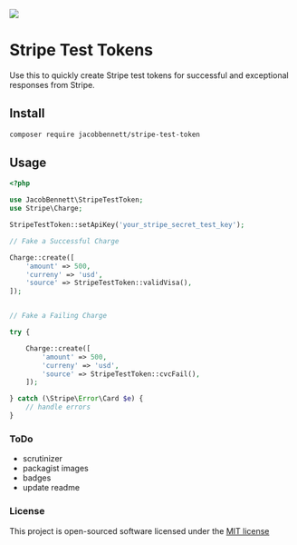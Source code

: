 ![](https://raw.githubusercontent.com/JacobBennett/StripeTestToken/master/stripetesttoken-01.jpg)

# Stripe Test Tokens

Use this to quickly create Stripe test tokens for successful and exceptional responses from Stripe.

## Install
```bash
composer require jacobbennett/stripe-test-token
```

## Usage
```php
<?php

use JacobBennett\StripeTestToken;
use Stripe\Charge;

StripeTestToken::setApiKey('your_stripe_secret_test_key');

// Fake a Successful Charge

Charge::create([
	'amount' => 500,
	'curreny' => 'usd',
	'source' => StripeTestToken::validVisa(),
]);


// Fake a Failing Charge

try {

	Charge::create([
		'amount' => 500,
		'curreny' => 'usd',
		'source' => StripeTestToken::cvcFail(),
	]);

} catch (\Stripe\Error\Card $e) {
	// handle errors
}

```

### ToDo

- scrutinizer
- packagist images
- badges
- update readme

### License

This project is open-sourced software licensed under the [MIT license](http://opensource.org/licenses/MIT)

